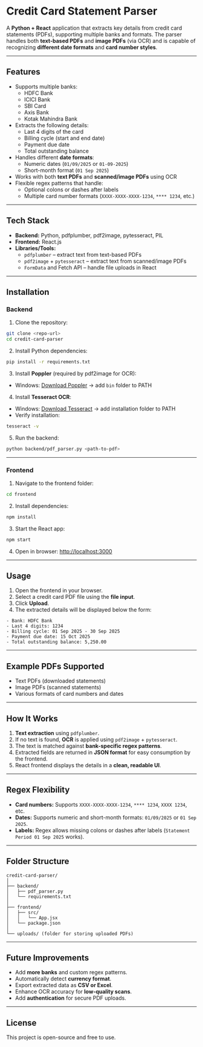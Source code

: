 # Credit Card Statement Parser

A **Python + React** application that extracts key details from credit card statements (PDFs), supporting multiple banks and formats. The parser handles both **text-based PDFs** and **image PDFs** (via OCR) and is capable of recognizing **different date formats** and **card number styles**.

---

## Features

- Supports multiple banks:
  - HDFC Bank
  - ICICI Bank
  - SBI Card
  - Axis Bank
  - Kotak Mahindra Bank
- Extracts the following details:
  - Last 4 digits of the card
  - Billing cycle (start and end date)
  - Payment due date
  - Total outstanding balance
- Handles different **date formats**:
  - Numeric dates (`01/09/2025` or `01-09-2025`)
  - Short-month format (`01 Sep 2025`)
- Works with both **text PDFs** and **scanned/image PDFs** using OCR
- Flexible regex patterns that handle:
  - Optional colons or dashes after labels
  - Multiple card number formats (`XXXX-XXXX-XXXX-1234`, `**** 1234`, etc.)

---

## Tech Stack

- **Backend:** Python, pdfplumber, pdf2image, pytesseract, PIL
- **Frontend:** React.js
- **Libraries/Tools:**  
  - `pdfplumber` – extract text from text-based PDFs  
  - `pdf2image` + `pytesseract` – extract text from scanned/image PDFs  
  - `FormData` and Fetch API – handle file uploads in React  

---

## Installation

### Backend

1. Clone the repository:

```bash
git clone <repo-url>
cd credit-card-parser
````

2. Install Python dependencies:

```bash
pip install -r requirements.txt
```

3. Install **Poppler** (required by pdf2image for OCR):

* Windows: [Download Poppler](http://blog.alivate.com.au/poppler-windows/) → add `bin` folder to PATH

4. Install **Tesseract OCR**:

* Windows: [Download Tesseract](https://github.com/UB-Mannheim/tesseract/wiki) → add installation folder to PATH
* Verify installation:

```bash
tesseract -v
```

5. Run the backend:

```bash
python backend/pdf_parser.py <path-to-pdf>
```

---

### Frontend

1. Navigate to the frontend folder:

```bash
cd frontend
```

2. Install dependencies:

```bash
npm install
```

3. Start the React app:

```bash
npm start
```

4. Open in browser: [http://localhost:3000](http://localhost:3000)

---

## Usage

1. Open the frontend in your browser.
2. Select a credit card PDF file using the **file input**.
3. Click **Upload**.
4. The extracted details will be displayed below the form:

```
- Bank: HDFC Bank
- Last 4 digits: 1234
- Billing cycle: 01 Sep 2025 - 30 Sep 2025
- Payment due date: 15 Oct 2025
- Total outstanding balance: 5,250.00
```

---

## Example PDFs Supported

* Text PDFs (downloaded statements)
* Image PDFs (scanned statements)
* Various formats of card numbers and dates

---

## How It Works

1. **Text extraction** using `pdfplumber`.
2. If no text is found, **OCR** is applied using `pdf2image` + `pytesseract`.
3. The text is matched against **bank-specific regex patterns**.
4. Extracted fields are returned in **JSON format** for easy consumption by the frontend.
5. React frontend displays the details in a **clean, readable UI**.

---

## Regex Flexibility

* **Card numbers:** Supports `XXXX-XXXX-XXXX-1234`, `**** 1234`, `XXXX 1234`, etc.
* **Dates:** Supports numeric and short-month formats: `01/09/2025` or `01 Sep 2025`.
* **Labels:** Regex allows missing colons or dashes after labels (`Statement Period 01 Sep 2025` works).

---

## Folder Structure

```
credit-card-parser/
│
├── backend/
│   ├── pdf_parser.py
│   └── requirements.txt
│
├── frontend/
│   ├── src/
│   │   └── App.jsx
│   └── package.json
│
└── uploads/ (folder for storing uploaded PDFs)
```

---

## Future Improvements

* Add **more banks** and custom regex patterns.
* Automatically detect **currency format**.
* Export extracted data as **CSV or Excel**.
* Enhance OCR accuracy for **low-quality scans**.
* Add **authentication** for secure PDF uploads.

---

## License

This project is open-source and free to use.

